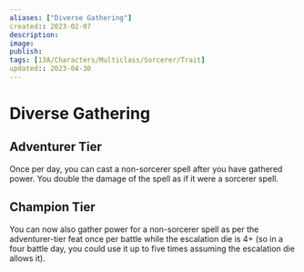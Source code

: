 ```yaml
---
aliases: ["Diverse Gathering"]
created:: 2023-02-07
description: 
image: 
publish: 
tags: [13A/Characters/Multiclass/Sorcerer/Trait]
updated:: 2023-04-30
---
```

# Diverse Gathering

## Adventurer Tier

Once per day, you can cast a non-sorcerer spell after you have gathered power. You double the damage of the spell as if it were a sorcerer
spell.

## Champion Tier

You can now also gather power for a non-sorcerer spell as per the adventurer-tier feat once per battle while the escalation die is 4+ (so in a four battle day, you could use it up to five times assuming the escalation die allows it).
